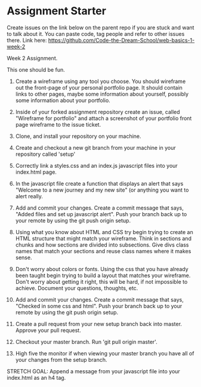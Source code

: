 # Assignment Starter

Create issues on the link below on the parent repo if you are stuck and want to talk about it. You can paste code, tag people and refer to other issues there. Link here: https://github.com/Code-the-Dream-School/web-basics-1-week-2

Week 2 Assignment. 

This one should be fun.

1. Create a wireframe using any tool you choose. You should wireframe out the front-page of your personal portfolio page. It should contain links to other pages, maybe some information about yourself, possibly some information about your portfolio. 

2. Inside of your forked assignment repository create an issue, called "Wireframe for portfolio" and attach a screenshot of your portfolio front page wireframe to the issue ticket. 

3. Clone, and install your repository on your machine. 

4. Create and checkout a new git branch from your machine in your repository called 'setup'

5. Correctly link a styles.css and an index.js javascript files into your index.html page. 

6. In the javascript file create a function that displays an alert that says "Welcome to a new journey and my new site" (or anything you want to alert really. 

7. Add and commit your changes. Create a commit message that says, "Added files and set up javascript alert". Push your branch back up to your remote by using the git push origin setup. 

8. Using what you know about HTML and CSS try begin trying to create an HTML structure that might match your wireframe. Think in sections and chunks and how sections are divided into subsections. Give divs class names that match your sections and reuse class names where it makes sense. 

9. Don't worry about colors or fonts. Using the css that you have already been taught begin trying to build a layout that matches your wireframe. Don't worry about getting it right, this will be hard, if not impossible to achieve. Document your questions, thoughts, etc. 

10. Add and commit your changes. Create a commit message that says, "Checked in some css and html". Push your branch back up to your remote by using the git push origin setup. 

11. Create a pull request from your new setup branch back into master. Approve your pull request. 

12. Checkout your master branch. Run 'git pull origin master'. 

13. High five the monitor if when viewing your master branch you have all of your changes from the setup branch.

STRETCH GOAL: Append a message from your javascript file into your index.html as an h4 tag. 



